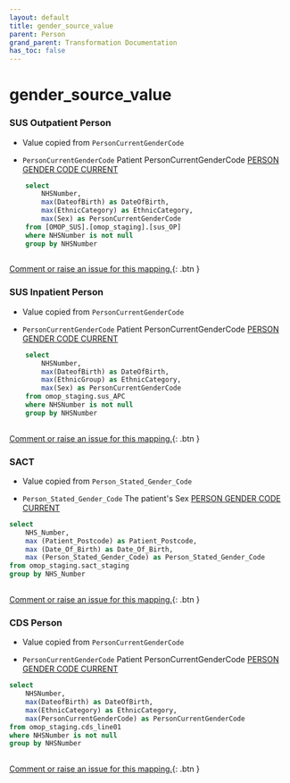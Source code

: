 ```yaml
---
layout: default
title: gender_source_value
parent: Person
grand_parent: Transformation Documentation
has_toc: false
---
```

# gender_source_value
### SUS Outpatient Person
* Value copied from `PersonCurrentGenderCode`

* `PersonCurrentGenderCode` Patient PersonCurrentGenderCode [PERSON GENDER CODE CURRENT](https://www.datadictionary.nhs.uk/data_elements/person_gender_code_current.html)

```sql
	select
		NHSNumber,
		max(DateofBirth) as DateOfBirth,
		max(EthnicCategory) as EthnicCategory,
		max(Sex) as PersonCurrentGenderCode
	from [OMOP_SUS].[omop_staging].[sus_OP]
	where NHSNumber is not null
	group by NHSNumber
	
```


[Comment or raise an issue for this mapping.](https://github.com/answerdigital/oxford-omop-data-mapper/issues/new?title=OMOP%20Person%20table%20gender_source_value%20field%20SUS%20Outpatient%20Person%20mapping){: .btn }
### SUS Inpatient Person
* Value copied from `PersonCurrentGenderCode`

* `PersonCurrentGenderCode` Patient PersonCurrentGenderCode [PERSON GENDER CODE CURRENT](https://www.datadictionary.nhs.uk/data_elements/person_gender_code_current.html)

```sql
	select
		NHSNumber,
		max(DateofBirth) as DateOfBirth,
		max(EthnicGroup) as EthnicCategory,
		max(Sex) as PersonCurrentGenderCode
	from omop_staging.sus_APC
	where NHSNumber is not null
	group by NHSNumber
	
```


[Comment or raise an issue for this mapping.](https://github.com/answerdigital/oxford-omop-data-mapper/issues/new?title=OMOP%20Person%20table%20gender_source_value%20field%20SUS%20Inpatient%20Person%20mapping){: .btn }
### SACT
* Value copied from `Person_Stated_Gender_Code`

* `Person_Stated_Gender_Code` The patient's Sex [PERSON GENDER CODE CURRENT](https://www.datadictionary.nhs.uk/data_elements/person_gender_code_current.html)

```sql
select
	NHS_Number,
	max (Patient_Postcode) as Patient_Postcode,
	max (Date_Of_Birth) as Date_Of_Birth,
	max (Person_Stated_Gender_Code) as Person_Stated_Gender_Code
from omop_staging.sact_staging
group by NHS_Number
	
```


[Comment or raise an issue for this mapping.](https://github.com/answerdigital/oxford-omop-data-mapper/issues/new?title=OMOP%20Person%20table%20gender_source_value%20field%20SACT%20mapping){: .btn }
### CDS Person
* Value copied from `PersonCurrentGenderCode`

* `PersonCurrentGenderCode` Patient PersonCurrentGenderCode [PERSON GENDER CODE CURRENT](https://www.datadictionary.nhs.uk/data_elements/person_gender_code_current.html)

```sql
select
	NHSNumber,
	max(DateofBirth) as DateOfBirth,
	max(EthnicCategory) as EthnicCategory,
	max(PersonCurrentGenderCode) as PersonCurrentGenderCode
from omop_staging.cds_line01
where NHSNumber is not null
group by NHSNumber
	
```


[Comment or raise an issue for this mapping.](https://github.com/answerdigital/oxford-omop-data-mapper/issues/new?title=OMOP%20Person%20table%20gender_source_value%20field%20CDS%20Person%20mapping){: .btn }
